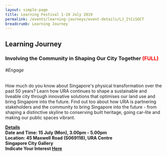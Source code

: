 ```yaml
---
layout: simple-page
title: Learning Festival 1-19 July 2019
permalink: /events/learning-journeys/event-details/LJ_ItCiSOCT
breadcrumb: Learning Journey
---
```


## Learning Journey 
### Involving the Community in Shaping Our City Together <font color="red"> (FULL)</font>

###### _#Engage_

How much do you know about Singapore's physical transformation over the past 50 years? Learn how URA continues to shape a sustainable and liveable city through innovative solutions that optimises our land use and bring Singapore into the future. Find out too about how URA is partnering stakeholders and the community to bring Singapore into the future - from shaping a distinctive skyline to conserving built heritage, going car-lite and making our public spaces vibrant.

<b><u>Details</u><br>
**Date and Time: 15 July (Mon), 3.00pm - 5.00pm** <br>
**Location: 45 Maxwell Road (S069118), URA Centre<br>Singapore City Gallery** <br>
**Indicate Your Interest [Here](https://www.eventbrite.sg/e/involving-the-community-in-shaping-our-city-together-tickets-61090559508)** 

